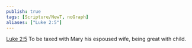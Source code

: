 ```yaml
---
publish: true
tags: [Scripture/NewT, noGraph]
aliases: ["Luke 2:5"]
---
```

[Luke 2:5](https://churchofjesuschrist.org/study/scriptures/nt/luke/2?lang=eng&id=p5#p5) To be taxed with Mary his espoused wife, being great with child.
